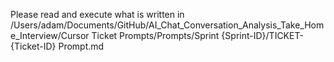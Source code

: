 Please read and execute what is written in /Users/adam/Documents/GitHub/AI_Chat_Conversation_Analysis_Take_Home_Interview/Cursor Ticket Prompts/Prompts/Sprint {Sprint-ID}/TICKET-{Ticket-ID} Prompt.md
